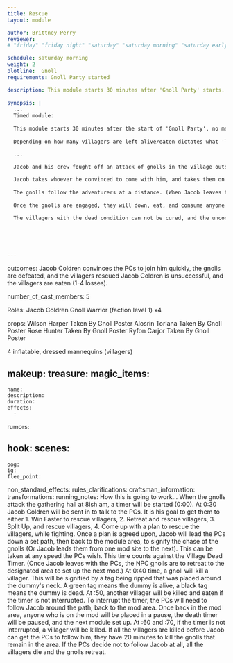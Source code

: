 ```yaml
---
title: Rescue
Layout: module

author: Brittney Perry
reviewer: 
# "friday" "friday night" "saturday" "saturday morning" "saturday early afternoon" "saturday early evening" "saturday night" "reaction" "tavern setup" "townsfolk" "randoms"

schedule: saturday morning
weight: 2
plotline:  Gnoll
requirements: Gnoll Party started

description: This module starts 30 minutes after 'Gnoll Party' starts. Jacob Coldren, absent during the entirety of 'Gnoll Party' comes to town to ask for help in rescuing 4 abducted villagers. 
 
synopsis: | 
  ...
  Timed module:
  
  This module starts 30 minutes after the start of 'Gnoll Party', no matter what, and ends 60 minutes after that. Jacob's job when he enters is to convince the adventurers that his cause is more important, even in the middle of battle, and he needs to rescue the 4 people abducted quickly. Jacob is aware and can share that they have minutes to save these people. He does not know exact minutes, however. The longer it takes the adventurers to switch gears and go from defending to rescue mode, the more bodies stack up. Each person is killed at 10 minute intervals. So, one is killed at 40 minutes after Gnoll Party starts, one at 50 minutes, one at 60 minutes, and one at 70 minutes. Once everyone is dead, the gnolls remain in the area for 20 minutes after that. After the 90 minute mark from the start of 'Gnoll Party', the gnolls leave the area and are no longer able to be tracked and engaged. The gnolls will not chase the PCs when they retreat from the main fighting area with Jacob. They will leave when he does. 
  
  Depending on how many villagers are left alive/eaten dictates what 'Taken By Gnoll' posters are hung in the gathering hall after the mod by Jacob Coldren. Each eaten/killed villager gets their own poster.

  ...  
  
  Jacob and his crew fought off an attack of gnolls in the village outskirts while the adventurers fought off an attack of the gathering hall. The GMG were unsuccessful in repelling the gnolls completely, and the gnolls managed to abduct 4 people from the village and take them to a nearby area to feed on them. Jacob has left his crew to guard the village, and is asking the adventurers to quickly help retrieve the four captives before they are killed and eaten.

  Jacob takes whoever he convinced to come with him, and takes them on a short detour from the mod site and back. (or from mod site to the next mod site) 
  
  The gnolls follow the adventurers at a distance. (When Jacob leaves the area with the PCs, the NPCs who are engaging the left over PCs should finish up what they are doing and retreat to the shack (or go to the next mod site) until Jacob returns with the PCs. When he returns, the mod death timer is paused, and no more villagers will die. A Pause is called. The rest of the NPCs will be asked to come in if they are still out. The bodies of the villagers, marked dead or unconscious, are placed in the module area. The gnoll NPCs are directed to prowl around the bodies. The pause is lifted and the PCs engage the gnolls however they wish.)
  
  Once the gnolls are engaged, they will down, eat, and consume anyone that goes down with the goal of making several gnoll gluttons. They will not feed on a villager. A villager can be carried from the field just like any body (on a three count, both shoulders).

  The villagers with the dead condition can not be cured, and the unconscious condition will not end until the end of the fighting or until safe. If the PCs wish to talk with the rescued unconscious NPCs, they must make that desire known to mod, otherwise the villagers just wake, thank the PCs and leave. 


 


---
```



outcomes: Jacob Coldren convinces the PCs to join him quickly, the gnolls are defeated, and the villagers rescued 
Jacob Coldren is unsuccessful, and the villagers are eaten (1-4 losses).

number_of_cast_members: 5

Roles: Jacob Coldren
Gnoll Warrior (faction level 1) x4

props: 
Wilson Harper Taken By Gnoll Poster
Alosrin Torlana Taken By Gnoll Poster
Rose Hunter Taken By Gnoll Poster
Ryfon Carjor Taken By Gnoll Poster

4 inflatable, dressed mannequins (villagers)

makeup: 
treasure: 
magic_items:
  - 
    name: 
    description:  
    duration: 
    effects: 
      - 

rumors: 

hook: 
scenes: 
  - 
    oog: 
    ig: 
    flee_point: 

non_standard_effects: 
rules_clarifications: 
craftsman_information: 
transformations: 
running_notes: How this is going to work... When the gnolls attack the gathering hall at 8ish am, a timer will be started (0:00). At 0:30 Jacob Coldren will be sent in to talk to the PCs. It is his goal to get them to either 1. Win Faster to rescue villagers, 2. Retreat and rescue villagers, 3. Split Up, and rescue villagers, 4. Come up with a plan to rescue the villagers, while fighting. Once a plan is agreed upon, Jacob will lead the PCs down a set path, then back to the module area, to signify the chase of the gnolls (Or Jacob leads them from one mod site to the next). This can be taken at any speed the PCs wish. This time counts against the Village Dead Timer. (Once Jacob leaves with the PCs, the NPC gnolls are to retreat to the designated area to set up the next mod.) At 0:40 time, a gnoll will kill a villager. This will be signified by a tag being ripped that was placed around the dummy's neck. A green tag means the dummy is alive, a black tag means the dummy is dead. At :50, another villager will be killed and eaten if the timer is not interrupted. To interrupt the timer, the PCs will need to follow Jacob around the path, back to the mod area. Once back in the mod area, anyone who is on the mod will be placed in a pause, the death timer will be paused, and the next module set up. At :60 and :70, if the timer is not interrupted, a villager will be killed. If all the villagers are killed before Jacob can get the PCs to follow him, they have 20 minutes to kill the gnolls that remain in the area. If the PCs decide not to follow Jacob at all, all the villagers die and the gnolls retreat.